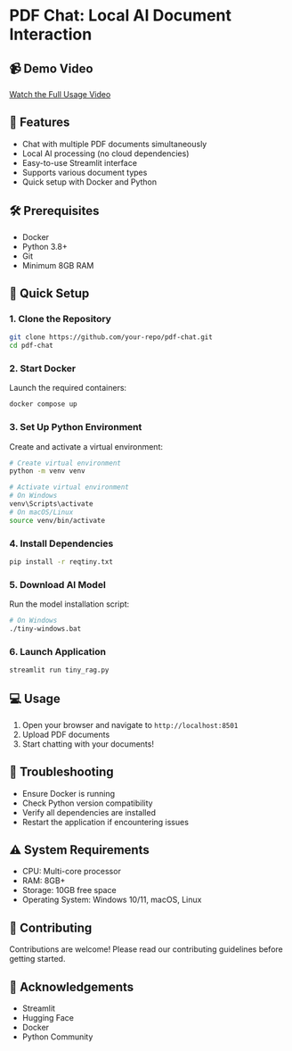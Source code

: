 # PDF Chat: Local AI Document Interaction

## 📹 Demo Video
[Watch the Full Usage Video](https://github.com/user-attachments/assets/1842d6b8-dc17-4801-88a8-3a7f6fdf4775)

## 🌟 Features
- Chat with multiple PDF documents simultaneously
- Local AI processing (no cloud dependencies)
- Easy-to-use Streamlit interface
- Supports various document types
- Quick setup with Docker and Python

## 🛠️ Prerequisites
- Docker
- Python 3.8+
- Git
- Minimum 8GB RAM 

## 🚀 Quick Setup

### 1. Clone the Repository
```bash
git clone https://github.com/your-repo/pdf-chat.git
cd pdf-chat
```

### 2. Start Docker
Launch the required containers:
```bash
docker compose up
```

### 3. Set Up Python Environment
Create and activate a virtual environment:
```bash
# Create virtual environment
python -m venv venv

# Activate virtual environment
# On Windows
venv\Scripts\activate
# On macOS/Linux
source venv/bin/activate
```

### 4. Install Dependencies
```bash
pip install -r reqtiny.txt
```

### 5. Download AI Model
Run the model installation script:
```bash
# On Windows
./tiny-windows.bat

```

### 6. Launch Application
```bash
streamlit run tiny_rag.py
```

## 💻 Usage
1. Open your browser and navigate to `http://localhost:8501`
2. Upload PDF documents
3. Start chatting with your documents!

## 🔧 Troubleshooting
- Ensure Docker is running
- Check Python version compatibility
- Verify all dependencies are installed
- Restart the application if encountering issues

## ⚠️ System Requirements
- CPU: Multi-core processor
- RAM: 8GB+ 
- Storage: 10GB free space
- Operating System: Windows 10/11, macOS, Linux



## 🤝 Contributing
Contributions are welcome! Please read our contributing guidelines before getting started.

## 🙏 Acknowledgements
- Streamlit
- Hugging Face
- Docker
- Python Community
